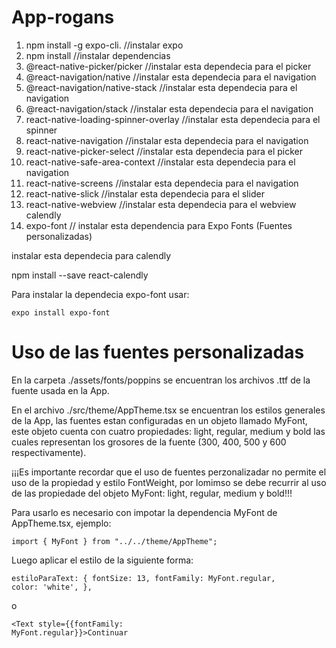 # App-rogans

1. npm install -g expo-cli. //instalar expo
2. npm install //instalar dependencias
3. @react-native-picker/picker //instalar esta dependecia para el picker
4. @react-navigation/native //instalar esta dependecia para el navigation
5. @react-navigation/native-stack //instalar esta dependecia para el navigation
6. @react-navigation/stack //instalar esta dependecia para el navigation
7. react-native-loading-spinner-overlay //instalar esta dependecia para el spinner
8. react-native-navigation //instalar esta dependecia para el navigation
9. react-native-picker-select //instalar esta dependecia para el picker
10. react-native-safe-area-context //instalar esta dependecia para el navigation
11. react-native-screens //instalar esta dependecia para el navigation
12. react-native-slick //instalar esta dependecia para el slider
13. react-native-webview //instalar esta dependecia para el webview calendly
14. expo-font // instalar esta dependencia para Expo Fonts (Fuentes personalizadas)


instalar esta dependecia para calendly


npm install --save react-calendly



Para instalar la dependecia expo-font usar:


<code>expo install expo-font</code>


<h1>Uso de las fuentes personalizadas</h1>

En la carpeta ./assets/fonts/poppins se encuentran los archivos .ttf de la fuente usada en la App.

En el archivo ./src/theme/AppTheme.tsx se encuentran los estilos generales de la App, las fuentes estan configuradas en un objeto llamado MyFont, este objeto cuenta con cuatro propiedades: light, regular, medium y bold las cuales representan los grosores de la fuente (300, 400, 500 y 600 respectivamente).

¡¡¡Es importante recordar que el uso de fuentes perzonalizadar no permite el uso de la propiedad y estilo FontWeight, por lomimso se debe recurrir al uso de las propiedade del objeto MyFont: light, regular, medium y bold!!!

Para usarlo es necesario con impotar la dependencia MyFont de AppTheme.tsx, ejemplo:

<code>import { MyFont } from "../../theme/AppTheme";</code>

Luego aplicar el estilo de la siguiente forma:

<code>estiloParaText: {
        fontSize: 13,
        fontFamily: MyFont.regular,
        color: 'white',
    },</code>

o

<code><Text style={{fontFamily: MyFont.regular}}>Continuar</Text></code>

